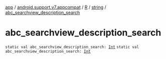 [app](../../../index.md) / [android.support.v7.appcompat](../../index.md) / [R](../index.md) / [string](index.md) / [abc_searchview_description_search](.)

# abc_searchview_description_search

`static val abc_searchview_description_search: `[`Int`](https://kotlinlang.org/api/latest/jvm/stdlib/kotlin/-int/index.html)
`static val abc_searchview_description_search: `[`Int`](https://kotlinlang.org/api/latest/jvm/stdlib/kotlin/-int/index.html)